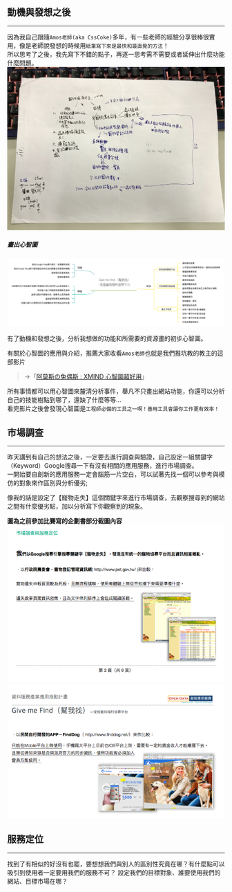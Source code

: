 ## 動機與發想之後

---
因為我自己跟隨`Amos老師(aka CssCoke)`多年，有一些老師的經驗分享很棒很實用，像是老師說發想的時候用`紙筆寫下來是最快和最直覺的方法`！   
所以思考了之後，我先寫下不錯的點子，再逐一思考需不需要或者延伸出什麼功能什麼問題。   
![規劃手稿](https://github.com/tinatyc/King-Ironman-30Day-Challenge/blob/master/2018/article/img/IMG_6736.jpg?raw=true)

##### 畫出心智圖
![Give me Find(幫我找)-促進寵物福利協尋平台_Xmind](https://github.com/tinatyc/King-Ironman-30Day-Challenge/blob/master/2018/article/img/Give%20me%20Find_%E5%B9%AB%E6%88%91%E6%89%BE-%20%E4%BF%83%E9%80%B2%E5%AF%B5%E7%89%A9%E7%A6%8F%E5%88%A9%E5%8D%94%E5%B0%8B%E5%B9%B3%E5%8F%B0_Xmind.png?raw=true)

有了動機和發想之後，分析我想做的功能和所需要的資源畫的初步心智圖。   

有關於心智圖的應用與介紹，推薦大家收看`Amos老師`也就是我們推坑教的教主的這部影片   

> →「[阿莫斯の兔偶斯 : XMIND 心智圖超好用](https://youtu.be/mSXOyckbEbE)」
   
所有事情都可以用心智圖來釐清分析事件，舉凡不只畫出網站功能，你還可以分析自己的技能樹點到哪了，還缺了什麼等等...   
看完影片之後會發現心智圖是`工程師必備的工具之一啊！善用工具會讓你工作更有效率！`    

## 市場調查

---

昨天講到有自己的想法之後，一定要去進行調查與驗證，自己設定一組關鍵字（Keyword）Google搜尋一下有沒有相關的應用服務，進行市場調查。   
一開始要自創新的應用服務一定會腦筋一片空白，可以試著先找一個可以參考與模仿的對象來作區別與分析優劣;   

像我的話是設定了【寵物走失】這個關鍵字來進行市場調查，去觀察搜尋到的網站之間有什麼優劣點，加以分析寫下你觀察到的現象。   

**圖為之前參加比賽寫的企劃書部分截圖內容**   
![規劃書_市場調查_版權King Tzeng所有，請勿拷貝](https://github.com/tinatyc/King-Ironman-30Day-Challenge/blob/master/2018/article/img/ScreenPic%202018-10-18%20%E4%B8%8B%E5%8D%883.17.31.png?raw=true)   
![規劃書_市場調查_版權King Tzeng所有，請勿拷貝](https://github.com/tinatyc/King-Ironman-30Day-Challenge/blob/master/2018/article/img/ScreenPic%202018-10-18%20%E4%B8%8B%E5%8D%883.17.41.png?raw=true)

## 服務定位
---

找到了有相似的好沒有也罷，要想想我們與別人的區別性究竟在哪？有什麼點可以吸引到使用者一定要用我們的服務不可？
設定我們的目標對象、誰要使用我們的網站、目標市場在哪？   
